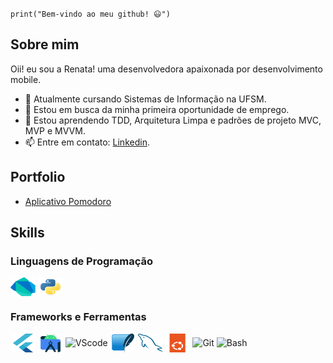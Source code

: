 <code>print("Bem-vindo ao meu github! 😃")</code>

## Sobre mim

Oii! eu sou a Renata! uma desenvolvedora apaixonada por desenvolvimento mobile.

- 📘 Atualmente cursando Sistemas de Informação na UFSM.
- 💬 Estou em busca da minha primeira oportunidade de emprego.
- 🌱 Estou aprendendo TDD, Arquitetura Limpa e padrões de projeto MVC, MVP e MVVM.
- 📫 Entre em contato: [Linkedin](https://www.linkedin.com/in/devrenata).

## Portfolio

- [Aplicativo Pomodoro](https://github.com/devRenata/AppPomodoro)

## Skills

  <div style="flex-basis: 48%;">
    <h3>Linguagens de Programação</h3>
    <img align="center" alt="Dart" height="30" width="40" src="https://github.com/devicons/devicon/blob/v2.16.0/icons/dart/dart-original.svg">
    <img align="center" alt="Python" height="30" width="40" src="https://raw.githubusercontent.com/devicons/devicon/master/icons/python/python-original.svg">
  </div>
  
  <div style="flex-basis: 48%;">
    <h3>Frameworks e Ferramentas</h3>
    <img align="center" alt="Python" height="30" width="40" src="https://github.com/devicons/devicon/blob/v2.16.0/icons/flutter/flutter-original.svg">
    <img align="center" alt="Android-Studio" height="30" width="40" src="https://github.com/devicons/devicon/blob/v2.16.0/icons/androidstudio/androidstudio-original.svg">
    <img align="center" alt="VScode" height="30" width="40" src="https://cdn.jsdelivr.net/gh/devicons/devicon/icons/vscode/vscode-original.svg">
    <img align="center" alt="sqLite" height="30" width="40" src="https://github.com/devicons/devicon/blob/v2.16.0/icons/sqlite/sqlite-original.svg">
    <img align="center" alt="mySQL" height="30" width="40" src="https://github.com/devicons/devicon/blob/v2.16.0/icons/mysql/mysql-original.svg">
    <img align="center" alt="Ubuntu" height="30" width="40" src="https://github.com/devicons/devicon/blob/v2.16.0/icons/ubuntu/ubuntu-original.svg">
    <img align="center" alt="Git" height="30" width="40" src="https://cdn.jsdelivr.net/gh/devicons/devicon/icons/git/git-original.svg">
    <img align="center" alt="Bash" height="30" width="40" src="https://cdn.jsdelivr.net/gh/devicons/devicon/icons/bash/bash-original.svg">
  </div>
